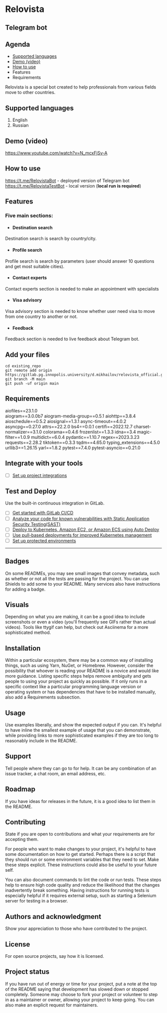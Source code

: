 # Relovista
## Telegram bot

## Agenda
* [Supported languages](#supported-languages)
* [Demo (video)](demo-(video))
* [How to use](how-to-use)
* Features
* Requirements

Relovista is a special bot created to help professionals from various fields move to other countries.

## Supported languages
1) English
2) Russian

## Demo (video)
https://www.youtube.com/watch?v=N_mcxFjSv-A


## How to use
https://t.me/RelovistaBot - deployed version of Telegram bot<br>
https://t.me/RelovistaTestBot - local version (**local run is required**)


## Features

### Five main sections:
* #### Destination search<br>
Destination search is search by country/city.
* #### Profile search<br>
Profile search is search by parameters (user should answer 10 questions and get most suitable cities).
* #### Contact experts<br>
Contact experts section is needed to make an appointment with specialists
* #### Visa advisory
Visa advisory section is needed to know whether user need visa to move from one country to another or not.
* #### Feedback
Feedback section is needed to live feedback about Telegram bot.

## Add your files

```
cd existing_repo
git remote add origin https://gitlab.pg.innopolis.university/d.mikhailov/relovista_official.git
git branch -M main
git push -uf origin main
```

## Requirements
aiofiles==23.1.0<br>
aiogram==3.0.0b7
aiogram-media-group==0.5.1
aiohttp==3.8.4
aioschedule==0.5.2
aiosignal==1.3.1
async-timeout==4.0.2
asyncpg==0.27.0
attrs==22.2.0
bs4==0.0.1
certifi==2022.12.7
charset-normalizer==3.1.0
colorama==0.4.6
frozenlist==1.3.3
idna==3.4
magic-filter==1.0.9
multidict==6.0.4
pydantic==1.10.7
regex==2023.3.23
requests==2.28.2
tiktoken==0.3.3
tqdm==4.65.0
typing_extensions==4.5.0
urllib3==1.26.15
yarl==1.8.2
pytest==7.4.0
pytest-asyncio==0.21.0


## Integrate with your tools

- [ ] [Set up project integrations](https://gitlab.pg.innopolis.university/d.mikhailov/relovista_official/-/settings/integrations)


## Test and Deploy

Use the built-in continuous integration in GitLab.

- [ ] [Get started with GitLab CI/CD](https://docs.gitlab.com/ee/ci/quick_start/index.html)
- [ ] [Analyze your code for known vulnerabilities with Static Application Security Testing(SAST)](https://docs.gitlab.com/ee/user/application_security/sast/)
- [ ] [Deploy to Kubernetes, Amazon EC2, or Amazon ECS using Auto Deploy](https://docs.gitlab.com/ee/topics/autodevops/requirements.html)
- [ ] [Use pull-based deployments for improved Kubernetes management](https://docs.gitlab.com/ee/user/clusters/agent/)
- [ ] [Set up protected environments](https://docs.gitlab.com/ee/ci/environments/protected_environments.html)

***

## Badges
On some READMEs, you may see small images that convey metadata, such as whether or not all the tests are passing for the project. You can use Shields to add some to your README. Many services also have instructions for adding a badge.

## Visuals
Depending on what you are making, it can be a good idea to include screenshots or even a video (you'll frequently see GIFs rather than actual videos). Tools like ttygif can help, but check out Asciinema for a more sophisticated method.

## Installation
Within a particular ecosystem, there may be a common way of installing things, such as using Yarn, NuGet, or Homebrew. However, consider the possibility that whoever is reading your README is a novice and would like more guidance. Listing specific steps helps remove ambiguity and gets people to using your project as quickly as possible. If it only runs in a specific context like a particular programming language version or operating system or has dependencies that have to be installed manually, also add a Requirements subsection.

## Usage
Use examples liberally, and show the expected output if you can. It's helpful to have inline the smallest example of usage that you can demonstrate, while providing links to more sophisticated examples if they are too long to reasonably include in the README.

## Support
Tell people where they can go to for help. It can be any combination of an issue tracker, a chat room, an email address, etc.

## Roadmap
If you have ideas for releases in the future, it is a good idea to list them in the README.

## Contributing
State if you are open to contributions and what your requirements are for accepting them.

For people who want to make changes to your project, it's helpful to have some documentation on how to get started. Perhaps there is a script that they should run or some environment variables that they need to set. Make these steps explicit. These instructions could also be useful to your future self.

You can also document commands to lint the code or run tests. These steps help to ensure high code quality and reduce the likelihood that the changes inadvertently break something. Having instructions for running tests is especially helpful if it requires external setup, such as starting a Selenium server for testing in a browser.

## Authors and acknowledgment
Show your appreciation to those who have contributed to the project.

## License
For open source projects, say how it is licensed.

## Project status
If you have run out of energy or time for your project, put a note at the top of the README saying that development has slowed down or stopped completely. Someone may choose to fork your project or volunteer to step in as a maintainer or owner, allowing your project to keep going. You can also make an explicit request for maintainers.
